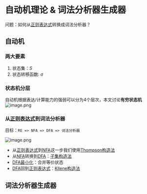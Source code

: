 # 自动机理论 & 词法分析器生成器

问题：如何从[正则表达式](../正则表达式.md)转换成词法分析器？

## 自动机

### 两大要素

1. 状态集：$S$
2. 状态转移函数: $\sigma$
### 状态机分层
自动机根据表达/计算能力的强弱可以分为4个层次，本文讨论**有穷状态机**
![image.png](https://pic-1257412153.cos.ap-nanjing.myqcloud.com/images/2023/12/29/20231229172059-5beb3f.png)

### 从[正则表达式](../正则表达式.md)到词法分析器


目标：`RE => NFA => DFA => 词法分析器`

![image.png](https://pic-1257412153.cos.ap-nanjing.myqcloud.com/images/2023/12/29/20231229172158-3a9bf1.png)

- 从[正则表达式](../正则表达式.md)到[NFA](../NFA.md)这一步我们使用[Thompson构造法](../Thompson构造法.md)
- 从[NFA](../NFA.md)转换到[DFA](../DFA.md)：[子集构造法](../子集构造法.md)
- [DFA最小化](../DFA最小化.md)：合并等价状态
- [DFA](../DFA.md)回到[正则表达式](../正则表达式.md)：[Kllene构造法](../Kllene构造法.md)

## 词法分析器生成器

